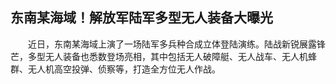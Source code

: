 ## 东南某海域！解放军陆军多型无人装备大曝光
　　近日，东南某海域上演了一场陆军多兵种合成立体登陆演练。陆战新锐展露锋芒，多型无人装备也悉数登场亮相，其中包括无人破障艇、无人战车、无人机蜂群、无人机高空投弹、侦察等，打造全方位无人作战。

